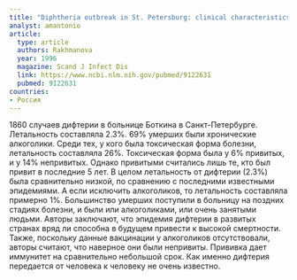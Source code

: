 ```yaml
---
title: "Diphtheria outbreak in St. Petersburg: clinical characteristics of 1860 adult patients"
analyst: amantonio
article:
  type: article
  authors: Rakhmanova
  year: 1996
  magazine: Scand J Infect Dis
  link: https://www.ncbi.nlm.nih.gov/pubmed/9122631
  pubmed: 9122631
countries:
- Россия
---
```


1860 случаев дифтерии в больнице Боткина в Санкт-Петербурге. Летальность составляла 2.3%. 69% умерших были хронические алкоголики.
Среди тех, у кого была токсическая форма болезни, летальность составляла 26%. Токсическая форма была у 6% привитых, и у 14% непривитых. Однако привитыми считались лишь те, кто был привит в последние 5 лет.
В целом летальность от дифтерии (2.3%) была сравнительно низкой, по сравнению с последними известными эпидемиями. А если исключить алкоголиков, то летальность составляла примерно 1%. Большинство умерших поступили в больницу на поздних стадиях болезни, и были или алкоголиками, или очень занятыми людьми.
Авторы заключают, что эпидемия дифтерии в развитых странах вряд ли способна в будущем привести к высокой смертности. Также, поскольку данные вакцинации у алкоголиков отсутствовали, авторы считают, что наверное они были непривиты.
Прививка дает иммунитет на сравнительно небольшой срок. Как именно дифтерия передается от человека к человеку не очень известно.
